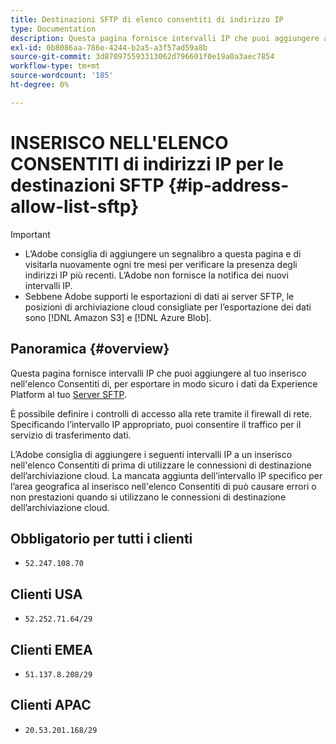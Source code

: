 ```yaml
---
title: Destinazioni SFTP di elenco consentiti di indirizzo IP
type: Documentation
description: Questa pagina fornisce intervalli IP che puoi aggiungere all’elenco consentiti per esportare in modo sicuro i dati da Experience Platform al server SFTP.
exl-id: 0b8086aa-786e-4244-b2a5-a3f57ad59a8b
source-git-commit: 3d870975593313062d796601f0e19a0a3aec7854
workflow-type: tm+mt
source-wordcount: '185'
ht-degree: 0%

---
```


# INSERISCO NELL&#39;ELENCO CONSENTITI di indirizzi IP per le destinazioni SFTP {#ip-address-allow-list-sftp}

>[!IMPORTANT]
>
> * L’Adobe consiglia di aggiungere un segnalibro a questa pagina e di visitarla nuovamente ogni tre mesi per verificare la presenza degli indirizzi IP più recenti. L’Adobe non fornisce la notifica dei nuovi intervalli IP.
> * Sebbene Adobe supporti le esportazioni di dati ai server SFTP, le posizioni di archiviazione cloud consigliate per l’esportazione dei dati sono [!DNL Amazon S3] e [!DNL Azure Blob].


## Panoramica {#overview}

Questa pagina fornisce intervalli IP che puoi aggiungere al tuo inserisco nell&#39;elenco Consentiti di, per esportare in modo sicuro i dati da Experience Platform al tuo [Server SFTP](./sftp.md).

È possibile definire i controlli di accesso alla rete tramite il firewall di rete. Specificando l’intervallo IP appropriato, puoi consentire il traffico per il servizio di trasferimento dati.

L’Adobe consiglia di aggiungere i seguenti intervalli IP a un inserisco nell&#39;elenco Consentiti di prima di utilizzare le connessioni di destinazione dell’archiviazione cloud. La mancata aggiunta dell’intervallo IP specifico per l’area geografica al inserisco nell&#39;elenco Consentiti di può causare errori o non prestazioni quando si utilizzano le connessioni di destinazione dell’archiviazione cloud.

## Obbligatorio per tutti i clienti

* `52.247.108.70`

## Clienti USA

* `52.252.71.64/29`

## Clienti EMEA

* `51.137.8.208/29`

## Clienti APAC

* `20.53.201.168/29`
